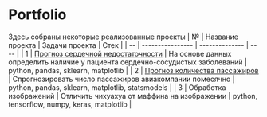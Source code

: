 # Portfolio
Здесь собраны некоторые реализованные проекты
| №  | Название проекта | Задачи проекта | Стек |
| -- | ---------------- | -------------- | ---- |
| 1  | [Прогноз сердечной недостаточности](https://github.com/TashaBal/Portfolio/tree/main/Heart%20Failure%20Prediction)  | На основе данных определить наличие  у пациента сердечно-сосудистых заболеваний  | python, pandas, sklearn, matplotlib  |
| 2  | [Прогноз количества пассажиров](https://github.com/TashaBal/Portfolio/tree/main/Air%20passengers)  | Спрогнозировать число пассажиров авиакомпании помесячно  | python, pandas, sklearn, matplotlib, statsmodels  |
| 3  | Обработка изображений  | Отличить чихуахуа от маффина на изображении  | python, tensorflow, numpy, keras, matplotlib  |
